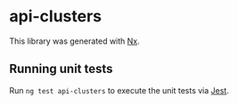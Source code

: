 # api-clusters

This library was generated with [Nx](https://nx.dev).

## Running unit tests

Run `ng test api-clusters` to execute the unit tests via [Jest](https://jestjs.io).

